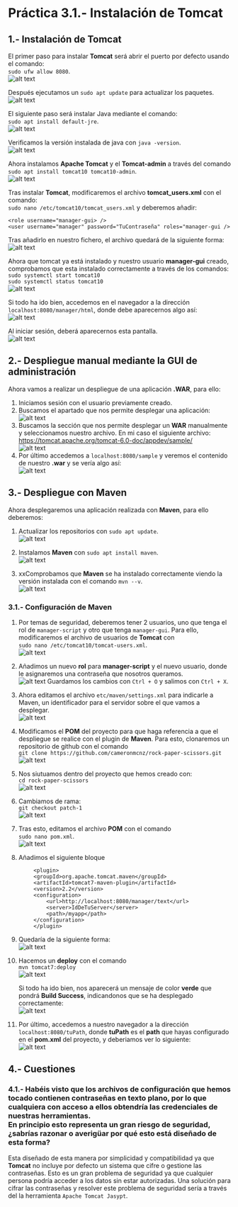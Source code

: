 # Práctica 3.1.- Instalación de Tomcat

## 1.- Instalación de Tomcat

El primer paso para instalar **Tomcat** será abrir el puerto por defecto usando el comando:<br>
`sudo ufw allow 8080`.<br>
![alt text](./assets/practica3.1/image-2.png)

Después ejecutamos un `sudo apt update` para actualizar los paquetes.<br>
![alt text](./assets/practica3.1/image-3.png)

El siguiente paso será instalar Java mediante el comando:<br>
`sudo apt install default-jre`.<br>
![alt text](./assets/practica3.1/1.png)

Verificamos la versión instalada de java con `java -version`.<br>
![alt text](./assets/practica3.1/2.png)

Ahora instalamos **Apache Tomcat** y el **Tomcat-admin** a través del comando<br>
`sudo apt install tomcat10 tomcat10-admin`.<br>
![alt text](./assets/practica3.1/3.png)

Tras instalar **Tomcat**, modificaremos el archivo **tomcat_users.xml** con el comando: <br>
`sudo nano /etc/tomcat10/tomcat_users.xml` y deberemos añadir: <br>

```
<role username="manager-gui> />
<user username="manager" password="TuContraseña" roles="manager-gui />
```

Tras añadirlo en nuestro fichero, el archivo quedará de la siguiente forma:<br>
![alt text](./assets/practica3.1/4.png)

Ahora que tomcat ya está instalado y nuestro usuario **manager-gui** creado, comprobamos que esta instalado correctamente a través de los comandos:<br>
`sudo systemctl start tomcat10`<br>
`sudo systemctl status tomcat10`<br>
![alt text](./assets/practica3.1/5.png)

Si todo ha ido bien, accedemos en el navegador a la dirección `localhost:8080/manager/html`, donde debe aparecernos algo así:<br>
![alt text](./assets/practica3.1/image-11.png)

Al iniciar sesión, deberá aparecernos esta pantalla.<br>
![alt text](./assets/practica3.1/image-12.png)

## 2.- Despliegue manual mediante la GUI de administración

Ahora vamos a realizar un despliegue de una aplicación **.WAR**, para ello:

1. Iniciamos sesión con el usuario previamente creado.
2. Buscamos el apartado que nos permite desplegar una aplicación:<br>
   ![alt text](./assets/practica3.1/image.png)
3. Buscamos la sección que nos permite desplegar un **WAR** manualmente y seleccionamos nuestro archivo. En mi caso el siguiente archivo: https://tomcat.apache.org/tomcat-6.0-doc/appdev/sample/<br>
   ![alt text](./assets/practica3.1/image-14.png)
4. Por último accedemos a `localhost:8080/sample` y veremos el contenido de nuestro **.war** y se vería algo así:<br>
   ![alt text](./assets/practica3.1/image-17.png)

## 3.- Despliegue con Maven

Ahora desplegaremos una aplicación realizada con **Maven**, para ello deberemos:

1. Actualizar los repositorios con `sudo apt update`.<br>
   ![alt text](./assets/practica3.1/image-18.png)

2. Instalamos **Maven** con `sudo apt install maven`.<br>
   ![alt text](./assets/practica3.1/6.png)

3. xxComprobamos que **Maven** se ha instalado correctamente viendo la versión instalada con el comando `mvn --v`.<br>
   ![alt text](./assets/practica3.1/image-20.png)

### 3.1.- Configuración de Maven

1. Por temas de seguridad, deberemos tener 2 usuarios, uno que tenga el rol de `manager-script` y otro que tenga `manager-gui`. Para ello, modificaremos el archivo de usuarios de **Tomcat** con <br>
   `sudo nano /etc/tomcat10/tomcat-users.xml`.<br>
   ![alt text](./assets/practica3.1/image-22.png)

2. Añadimos un nuevo **rol** para **manager-script** y el nuevo usuario, donde le asignaremos una contraseña que nosotros queramos.<br>
   ![alt text](./assets/practica3.1/7.png)
   Guardamos los cambios con `Ctrl + O` y salimos con `Ctrl + X`.

3. Ahora editamos el archivo `etc/maven/settings.xml` para indicarle a Maven, un identificador para el servidor sobre el que vamos a desplegar.<br>
   ![alt text](./assets/practica3.1/8.png)

4. Modificamos el **POM** del proyecto para que haga referencia a que el despliegue se realice con el plugin de **Maven**. Para esto, clonaremos un repositorio de github con el comando <br>
   `git clone https://github.com/cameronmcnz/rock-paper-scissors.git`<br>
   ![alt text](./assets/practica3.1/image-25.png)

5. Nos siutuamos dentro del proyecto que hemos creado con:<br>
   `cd rock-paper-scissors`<br>
   ![alt text](./assets/practica3.1/image-26.png)

6. Cambiamos de rama: <br>
   `git checkout patch-1`<br>
   ![alt text](./assets/practica3.1/image-27.png)

7. Tras esto, editamos el archivo **POM** con el comando <br>
   `sudo nano pom.xml`.<br>
   ![alt text](./assets/practica3.1/image-28.png)

8. Añadimos el siguiente bloque<br>

```
        <plugin>
        <groupId>org.apache.tomcat.maven</groupId>
        <artifactId>tomcat7-maven-plugin</artifactId>
        <version>2.2</version>
        <configuration>
            <url>http://localhost:8080/manager/text</url>
            <server>IdDeTuServer</server>
            <path>/myapp</path>
        </configuration>
        </plugin>
```

9. Quedaría de la siguiente forma:<br>
   ![alt text](./assets/practica3.1/9.png)

10. Hacemos un **deploy** con el comando <br>
    `mvn tomcat7:deploy`<br>
    ![alt text](./assets/practica3.1/11.png)

    Si todo ha ido bien, nos aparecerá un mensaje de color **verde** que pondrá **Build Success**, indicandonos que se ha desplegado correctamente:<br>
    ![alt text](./assets/practica3.1/12.png)

11. Por último, accedemos a nuestro navegador a la dirección `localhost:8080/tuPath`, donde **tuPath** es el **path** que hayas configurado en el **pom.xml** del proyecto, y deberiamos ver lo siguiente:<br>
    ![alt text](./assets/practica3.1/13.png)

## 4.- Cuestiones

### 4.1.- Habéis visto que los archivos de configuración que hemos tocado contienen contraseñas en texto plano, por lo que cualquiera con acceso a ellos obtendría las credenciales de nuestras herramientas.<br> En principio esto representa un gran riesgo de seguridad, ¿sabrías razonar o averigüar por qué esto está diseñado de esta forma?

Esta diseñado de esta manera por simplicidad y compatibilidad ya que **Tomcat** no incluye por defecto un sistema que cifre o gestione las contraseñas. Esto es un gran problema de seguridad ya que cualquier persona podría acceder a los datos sin estar autorizadas.
Una solución para cifrar las contraseñas y resolver este problema de seguridad sería a través del la herramienta `Apache Tomcat Jasypt`.
